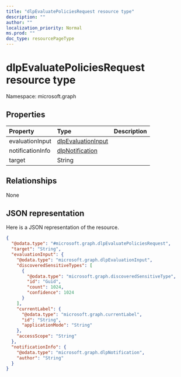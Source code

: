 ```yaml
---
title: "dlpEvaluatePoliciesRequest resource type"
description: ""
author: ""
localization_priority: Normal
ms.prod: ""
doc_type: resourcePageType
---
```


# dlpEvaluatePoliciesRequest resource type


Namespace: microsoft.graph



## Properties
|Property|Type|Description|
|:---|:---|:---|
|evaluationInput|[dlpEvaluationInput](../resources/dlpevaluationinput.md)||
|notificationInfo|[dlpNotification](../resources/dlpnotification.md)||
|target|String||

## Relationships
None

## JSON representation
Here is a JSON representation of the resource.
<!-- {
  "blockType": "resource",
  "@odata.type": "microsoft.graph.dlpEvaluatePoliciesRequest"
}
-->
``` json
{
  "@odata.type": "#microsoft.graph.dlpEvaluatePoliciesRequest",
  "target": "String",
  "evaluationInput": {
    "@odata.type": "microsoft.graph.dlpEvaluationInput",
    "discoveredSensitiveTypes": [
      {
        "@odata.type": "microsoft.graph.discoveredSensitiveType",
        "id": "Guid",
        "count": 1024,
        "confidence": 1024
      }
    ],
    "currentLabel": {
      "@odata.type": "microsoft.graph.currentLabel",
      "id": "String",
      "applicationMode": "String"
    },
    "accessScope": "String"
  },
  "notificationInfo": {
    "@odata.type": "microsoft.graph.dlpNotification",
    "author": "String"
  }
}
```

